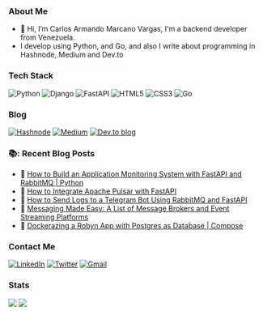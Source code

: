 ### About Me
- 👋 Hi, I’m Carlos Armando Marcano Vargas, I'm a backend developer from Venezuela.
- I develop using Python, and Go, and also I write about programming in Hashnode, Medium and Dev.to


### Tech Stack
![Python](https://img.shields.io/badge/python-3670A0?style=for-the-badge&logo=python&logoColor=ffdd54)
![Django](https://img.shields.io/badge/django-%23092E20.svg?style=for-the-badge&logo=django&logoColor=white)
![FastAPI](https://img.shields.io/badge/FastAPI-005571?style=for-the-badge&logo=fastapi)
![HTML5](https://img.shields.io/badge/html5-%23E34F26.svg?style=for-the-badge&logo=html5&logoColor=white)
![CSS3](https://img.shields.io/badge/css3-%231572B6.svg?style=for-the-badge&logo=css3&logoColor=white)
![Go](https://img.shields.io/badge/go-%2300ADD8.svg?style=for-the-badge&logo=go&logoColor=white)


### Blog
[![Hashnode](https://img.shields.io/badge/Hashnode-2962FF?style=for-the-badge&logo=hashnode&logoColor=white)](https://carlosmv.hashnode.dev/)
[![Medium](https://img.shields.io/badge/Medium-12100E?style=for-the-badge&logo=medium&logoColor=white)](https://medium.com/@carlosmarcano2704)
[![Dev.to blog](https://img.shields.io/badge/dev.to-0A0A0A?style=for-the-badge&logo=dev.to&logoColor=white)](https://dev.to/carlosm27)


### 📚: Recent Blog Posts
<!-- BLOGPOSTS:START -->
 - 💫 [How to Build an  Application Monitoring System with FastAPI and RabbitMQ | Python](https://carlosmv.hashnode.dev/how-to-build-an-application-monitoring-system-with-fastapi-and-rabbitmq-python)
 - 🚀 [How to Integrate Apache Pulsar with FastAPI](https://carlosmv.hashnode.dev/how-to-integrate-apache-pulsar-with-fastapi)
 - 🚀 [How to Send Logs to a Telegram Bot Using RabbitMQ and FastAPI](https://carlosmv.hashnode.dev/how-to-send-logs-to-a-telegram-bot-using-rabbitmq-and-fastapi)
 - 💫 [Messaging Made Easy: A  List of Message Brokers and Event Streaming Platforms](https://carlosmv.hashnode.dev/messaging-made-easy-a-list-of-message-brokers-and-event-streaming-platforms)
 - 💯 [Dockerazing a Robyn App with Postgres as Database | Compose](https://carlosmv.hashnode.dev/dockerazing-a-robyn-app-with-postgres-as-database-compose)<!-- BLOGPOSTS:END -->

### Contact Me
[![LinkedIn](https://img.shields.io/badge/linkedin-%230077B5.svg?style=for-the-badge&logo=linkedin&logoColor=white)](linkedin.com/in/carlos-marcano-a2135a134)
[![Twitter](https://img.shields.io/badge/Twitter-%231DA1F2.svg?style=for-the-badge&logo=Twitter&logoColor=white)](https://twitter.com/Carlos_marcv)
[![Gmail](https://img.shields.io/badge/Gmail-D14836?style=for-the-badge&logo=gmail&logoColor=white)](carlosmarcano2704@gmail.com)


### Stats

<img src="https://github-readme-stats.vercel.app/api?username=carlosm27&show_icons=true" />

<img src="https://github-readme-stats.vercel.app/api/top-langs/?username=carlosm27&hide=C,C%2B%2B,html,CSS,JavaScript,Assembly,Scilab,PHP&langs_count=8&layout=compact" />

<!---
carlosm27/carlosm27 is a ✨ special ✨ repository because its `README.md` (this file) appears on your GitHub profile.
You can click the Preview link to take a look at your changes.
--->
